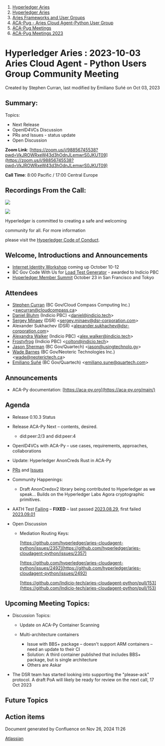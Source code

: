 1. [Hyperledger Aries](index.html)
2. [Hyperledger Aries](Hyperledger-Aries_18481154.html)
3. [Aries Frameworks and User Groups](Aries-Frameworks-and-User-Groups_18481290.html)
4. [ACA-Pug - Aries Cloud Agent-Python User Group](ACA-Pug---Aries-Cloud-Agent-Python-User-Group_18484248.html)
5. [ACA-Pug Meetings](ACA-Pug-Meetings_18484272.html)
6. [ACA-Pug Meetings 2023](ACA-Pug-Meetings-2023_18517279.html)

# Hyperledger Aries : 2023-10-03 Aries Cloud Agent - Python Users Group Community Meeting

Created by Stephen Curran, last modified by Emiliano Suñé on Oct 03, 2023

## Summary:

Topics:

- Next Release
- OpenID4VCs Discussion
- PRs and Issues - status update
- Open Discussion

**Zoom Link**: [https://zoom.us/j/98856745538?pwd=VkJROWRxeW43d3hOdnJLemwrS0JKUT09](https://zoom.us/j/98856745538?pwd=VkJROWRxeW43d3hOdnJLemwrS0JKUT09)

**Call Time**: 8:00 Pacific / 17:00 Central Europe

## Recordings From the Call:

![](https://wiki.hyperledger.org/download/attachments/29034696/Antitrustnotice.png?version=1&modificationDate=1581695654000&api=v2)

![](https://wiki.hyperledger.org/download/attachments/2392771/welcome.png?version=2&modificationDate=1572450107000&api=v2)

Hyperledger is committed to creating a safe and welcoming

community for all. For more information

please visit the [Hyperledger Code of Conduct](https://lf-hyperledger.atlassian.net/wiki/display/HYP/Hyperledger+Code+of+Conduct).

## Welcome, Introductions and Announcements

- [Internet Identity Workshop](https://internetidentityworkshop.com/) coming up October 10-12
- BC Gov Code With Us for [Load Test Generator](https://marketplace.digital.gov.bc.ca/opportunities/code-with-us/51d7c289-51a8-4307-939c-5a4271c7b2b6) - awarded to Indicio PBC
- [Hyperledger Member Summit](https://www.hyperledger.org/events/hyperledger-member-summit-2023) October 23 in San Francisco and Tokyo

## Attendees

- [Stephen Curran](https://lf-hyperledger.atlassian.net/wiki/people/557058:d676f135-ecd6-465b-b7eb-f87976bf4569?ref=confluence) (BC Gov/Cloud Compass Computing Inc.) &lt;swcurran@cloudcompass.ca&gt;
- [Daniel Bluhm](https://lf-hyperledger.atlassian.net/wiki/people/712020:c322d585-d6d2-4479-a990-b91fac45db1c?ref=confluence) (Indicio PBC) &lt;daniel@indicio.tech&gt;
- [Sergey Minaev](https://lf-hyperledger.atlassian.net/wiki/people/557058:f3eb01c9-c402-4ddf-8eb0-18eff9f16aa2?ref=confluence) (DSR) &lt;sergey.minaev@dsr-corporation.com&gt;
- Alexander Sukhachev (DSR) &lt;alexander.sukhachev@dsr-corporation.com&gt;
- [Alexandra Walker](https://lf-hyperledger.atlassian.net/wiki/people/62e8177de50f2f2a39544bf5?ref=confluence) (Indicio PBC) &lt;alex.walker@indicio.tech&gt;
- [Frostyfrog](https://lf-hyperledger.atlassian.net/wiki/people/557058:65c4fa44-5241-41cc-8835-455239d51ed7?ref=confluence) (Indicio PBC) &lt;colton@indicio.tech&gt;
- [Jason Sherman](https://lf-hyperledger.atlassian.net/wiki/people/557058:0b5eb4a5-0d5d-4a7f-b2cc-b2d7597a7e8c?ref=confluence) (BC Gov/Quartech) &lt;jason@usingtechnolo.gy&gt;
- [Wade Barnes](https://lf-hyperledger.atlassian.net/wiki/people/70121:166ee094-a2f2-44b4-adee-5c3da3741ff8?ref=confluence) (BC Gov/Neoteric Technologies Inc.) &lt;wade@neoterictech.ca&gt;
- [Emiliano Suñé](https://lf-hyperledger.atlassian.net/wiki/people/60f1a8944257a90070da4a78?ref=confluence) (BC Gov/Quartech) &lt;emiliano.sune@quartech.com&gt;

## Announcements

- ACA-Py documentation: [https://aca-py.org](https://aca-py.org/main/)

## Agenda

- Release 0.10.3 Status
- Release ACA-Py Next – contents, desired.
  
  - did:peer:2/3 and did:peer:4
- OpenID4VCs with ACA-Py – use cases, requirements, approaches, collaborations
- Update: Hyperledger AnonCreds Rust in ACA-Py
- [PRs](https://github.com/hyperledger/aries-cloudagent-python/pulls) and [Issues](https://github.com/hyperledger/aries-cloudagent-python/issues)
- Community Happenings:
  
  - Draft AnonCredsv2 library being contributed to Hyperledger as we speak... Builds on the Hyperledger Labs Agora cryptographic primitives.
- AATH Test [Failing](https://allure.vonx.io/allure-docker-service-ui/projects/acapy) – **FIXED** – last passed [2023.08.29](https://allure.vonx.io/allure-docker-service-ui/projects/acapy/reports/824), first failed [2023.09.01](https://allure.vonx.io/allure-docker-service-ui/projects/acapy/reports/825)
- Open Discussion
  
  - Mediation Routing Keys:
    
    [https://github.com/hyperledger/aries-cloudagent-python/issues/2357](https://github.com/hyperledger/aries-cloudagent-python/issues/2357)
    
    [https://github.com/hyperledger/aries-cloudagent-python/issues/2492](https://github.com/hyperledger/aries-cloudagent-python/issues/2492)
    
    [https://github.com/Indicio-tech/aries-cloudagent-python/pull/153](https://github.com/Indicio-tech/aries-cloudagent-python/pull/153)

## Upcoming Meeting Topics:

- Discussion Topics:
  
  - Update on ACA-Py Container Scanning
  - Multi-architecture containers
    
    - Issue with BBS+ package – doesn't support ARM containers – need an update to their CI
    - Solution: A third container published that includes BBS+ package, but is single architecture
    - Others are Askar
- The DSR team has started looking into supporting the "please-ack" protocol. A draft PoA will likely be ready for review on the next call, 17 Oct 2023

## Future Topics

## Action items

Document generated by Confluence on Nov 26, 2024 11:26

[Atlassian](http://www.atlassian.com/)
